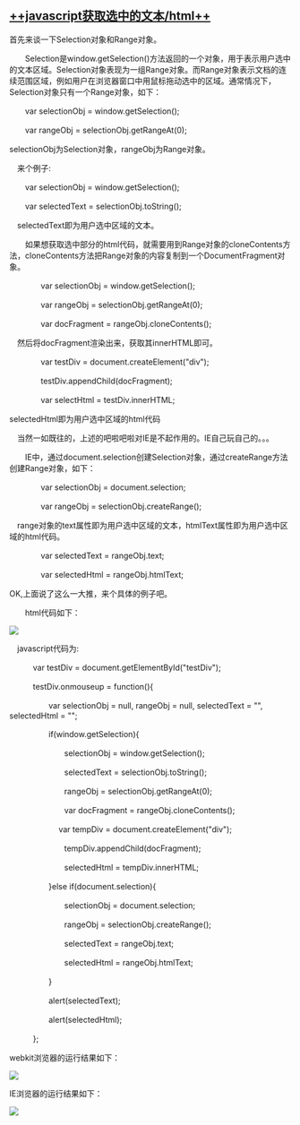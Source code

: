 ## [++javascript获取选中的文本/html++](http://www.cnblogs.com/ArthurPatten/p/3317263.html)

首先来谈一下Selection对象和Range对象。

　　Selection是window.getSelection()方法返回的一个对象，用于表示用户选中的文本区域。Selection对象表现为一组Range对象。而Range对象表示文档的连续范围区域，例如用户在浏览器窗口中用鼠标拖动选中的区域。通常情况下，Selection对象只有一个Range对象，如下：

　　var selectionObj = window.getSelection();　

　　var rangeObj = selectionObj.getRangeAt(0);

selectionObj为Selection对象，rangeObj为Range对象。

　来个例子:

　　var selectionObj = window.getSelection();

　　var selectedText = selectionObj.toString();

　selectedText即为用户选中区域的文本。

　　如果想获取选中部分的html代码，就需要用到Range对象的cloneContents方法，cloneContents方法把Range对象的内容复制到一个DocumentFragment对象。

　　　　var selectionObj = window.getSelection();

　　　　var rangeObj = selectionObj.getRangeAt(0);

　　　　var docFragment = rangeObj.cloneContents();

　然后将docFragment渲染出来，获取其innerHTML即可。

　　　　var testDiv = document.createElement("div");

　　　　testDiv.appendChild(docFragment);

　　　　var selectHtml = testDiv.innerHTML;

selectedHtml即为用户选中区域的html代码　

　当然一如既往的，上述的吧啦吧啦对IE是不起作用的。IE自己玩自己的。。。

　　IE中，通过document.selection创建Selection对象，通过createRange方法创建Range对象，如下：

　　　　var selectionObj = document.selection;

　　　　var rangeObj = selectionObj.createRange();

　range对象的text属性即为用户选中区域的文本，htmlText属性即为用户选中区域的html代码。

　　　　var selectedText = rangeObj.text;

　　　　var selectedHtml = rangeObj.htmlText;

OK,上面说了这么一大推，来个具体的例子吧。

　　html代码如下：

![](http://images.cnitblog.com/blog/538577/201309/12175321-1bd0706f55d14ffbbfe885e9ad45d3ce.png)

　javascript代码为:

　　　var testDiv = document.getElementById("testDiv");

　　　testDiv.onmouseup = function(){

　　　　　var selectionObj = null, rangeObj = null, selectedText = "", selectedHtml = "";

　　　　　if(window.getSelection){

　　　　　　　selectionObj = window.getSelection();

　　　　　　　selectedText = selectionObj.toString();

　　　　　　　rangeObj = selectionObj.getRangeAt(0);

　　　　　　　var docFragment = rangeObj.cloneContents();

　　　　　　 var tempDiv = document.createElement("div");

　　　　　　　tempDiv.appendChild(docFragment);

　　　　　　　selectedHtml = tempDiv.innerHTML;

　　　　　}else if(document.selection){

　　　　　　　selectionObj = document.selection;

　　　　　　　rangeObj = selectionObj.createRange();

　　　　　　　selectedText = rangeObj.text;

　　　　　　　selectedHtml = rangeObj.htmlText;

　　　　　}

　　　　　alert(selectedText);

　　　　　alert(selectedHtml);

　　　};

webkit浏览器的运行结果如下：

![](http://images.cnitblog.com/blog/538577/201309/12181917-1cec038618de4b94949c735396ffdb08.png)

IE浏览器的运行结果如下：

![](http://images.cnitblog.com/blog/538577/201309/12181951-ba92fc881de14576bd9767da540245cc.png)
